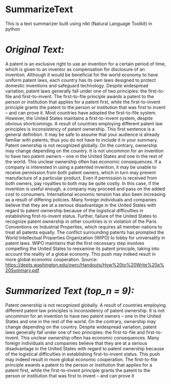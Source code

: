 # SummarizeText

This is a text summarizer built using nlkt (Natural Language Toolkit) in python


# *Original Text:*
A patent is an exclusive right to use an invention for a certain period of time, which is given to an inventor as compensation for disclosure of an invention. Although it would be beneficial for the world economy to have uniform patent laws, each country has its own laws designed to protect domestic inventions and safeguard technology. Despite widespread variation, patent laws generally fall under one of two principles: the first-to-file and first-to-invent. The first-to-file principle awards a patent to the person or institution that applies for a patent first, while the first-to-invent principle grants the patent to the person or institution that was first to invent – and can prove it. Most countries have adopted the first-to-file system. However, the United States maintains a first-to-invent system, despite obvious shortcomings. A result of countries employing different patent law principles is inconsistency of patent ownership. This first sentence is a general definition. It may be safe to assume that your audience is already familiar with patents; thus you do not have to include it in your summary. Patent ownership is not recognized globally. On the contrary, ownership may change depending on the country. It is not uncommon for an invention to have two patent owners – one in the United States and one in the rest of the world. This unclear ownership often has economic consequences. If a company is interested in using a patented invention, it may be unable to receive permission from both patent owners, which in turn may prevent manufacture of a particular product. Even if permission is received from both owners, pay royalties to both may be quite costly. In this case, if the invention is useful enough, a company may proceed and pass on the added cost to consumers. International economic tension has also been increasing as a result of differing policies. Many foreign individuals and companies believe that they are at a serious disadvantage in the United States with regard to patent ownership because of the logistical difficulties in establishing first-to-invent status. Further, failure of the United States to recognize patent ownership in other countries is in violation of the Paris Conventions on Industrial Properties, which requires all member nations to treat all patents equally. The conflict surrounding patents has prompted the World Intellectual Properties Organization (WIPO) to lobby for universality in patent laws. WIPO maintains that the first necessary step involves compelling the United States to reexamine its patent principle, taking into account the reality of a global economy. This push may indeed result in more global economic cooperation.
Source: https://depts.washington.edu/owrc/Handouts/How%20to%20Write%20a%20Summary.pdf

# *Summarized Text (top_n = 9):*
Patent ownership is not recognized globally.  A result of countries employing different patent law principles is inconsistency of patent ownership.  It is not uncommon for an invention to have two patent owners – one in the United States and one in the rest of the world.  On the contrary, ownership may change depending on the country.  Despite widespread variation, patent laws generally fall under one of two principles: the first-to-file and first-to-invent.  This unclear ownership often has economic consequences.  Many foreign individuals and companies believe that they are at a serious disadvantage in the United States with regard to patent ownership because of the logistical difficulties in establishing first-to-invent status.  This push may indeed result in more global economic cooperation.  The first-to-file principle awards a patent to the person or institution that applies for a patent first, while the first-to-invent principle grants the patent to the person or institution that was first to invent – and can prove it

